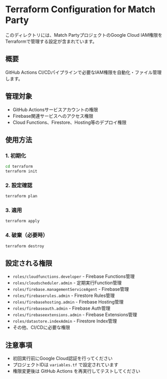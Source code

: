 # Terraform Configuration for Match Party

このディレクトリには、Match PartyプロジェクトのGoogle Cloud IAM権限をTerraformで管理する設定が含まれています。

## 概要

GitHub Actions CI/CDパイプラインで必要なIAM権限を自動化・ファイル管理します。

## 管理対象

- GitHub Actionsサービスアカウントの権限
- Firebase関連サービスへのアクセス権限
- Cloud Functions、Firestore、Hosting等のデプロイ権限

## 使用方法

### 1. 初期化

```bash
cd terraform
terraform init
```

### 2. 設定確認

```bash
terraform plan
```

### 3. 適用

```bash
terraform apply
```

### 4. 破棄（必要時）

```bash
terraform destroy
```

## 設定される権限

- `roles/cloudfunctions.developer` - Firebase Functions管理
- `roles/cloudscheduler.admin` - 定期実行Function管理  
- `roles/firebase.managementServiceAgent` - Firebase管理
- `roles/firebaserules.admin` - Firestore Rules管理
- `roles/firebasehosting.admin` - Firebase Hosting管理
- `roles/firebaseauth.admin` - Firebase Auth管理
- `roles/firebaseextensions.admin` - Firebase Extensions管理
- `roles/datastore.indexAdmin` - Firestore Index管理
- その他、CI/CDに必要な権限

## 注意事項

- 初回実行前にGoogle Cloud認証を行ってください
- プロジェクトIDは `variables.tf` で設定されています
- 権限変更後は GitHub Actions を再実行してテストしてください